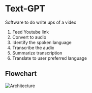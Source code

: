 # Text-GPT
Software to do write ups of a video

1. Feed Youtube link
2. Convert to audio
3. Identify the spoken language
4. Transcribe the audio
5. Summarize transcription
6. Translate to user preferred language

## Flowchart
![Architecture](images/Flowchart.drawio.png)
